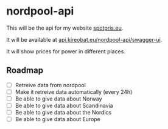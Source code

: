 # nordpool-api

This will be the api for my website [spotpris.eu](https://spotpris.eu).

It will be available at [api.kireobat.eu/nordpool-api/swagger-ui](https://api.kireobat.eu/nordpool-api/swagger-ui/index.html).

It will show prices for power in different places.

## Roadmap

- [ ] Retreive data from nordpool
- [ ] Make it retreive data automatically (every 24h)
- [ ] Be able to give data about Norway
- [ ] Be able to give data about Scandinavia
- [ ] Be able to give data about the Nordics
- [ ] Be able to give data about Europe
